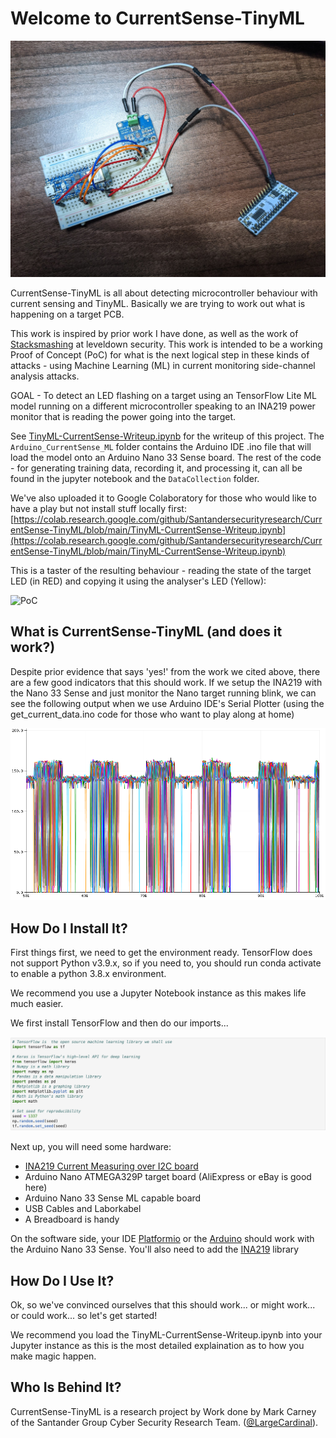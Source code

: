 # Welcome to CurrentSense-TinyML

![Intro](media/currentsense-ML-photo.jpeg)

CurrentSense-TinyML is all about detecting microcontroller behaviour with current sensing and TinyML. Basically we are trying to work out what is happening on a target PCB.

This work is inspired by prior work I have done, as well as the work of [Stacksmashing](https://twitter.com/stacksmashing) at leveldown security. This work is intended to be a working Proof of Concept (PoC) for what is the next logical step in these kinds of attacks - using Machine Learning (ML) in current monitoring side-channel analysis attacks.

GOAL - To detect an LED flashing on a target using an TensorFlow Lite ML model running on a different microcontroller speaking to an INA219 power monitor that is reading the power going into the target.

See [TinyML-CurrentSense-Writeup.ipynb](TinyML-CurrentSense-Writeup.ipynb) for the writeup of this project. The `Arduino_CurrentSense_ML` folder contains the Arduino IDE .ino file that will load the model onto an Arduino Nano 33 Sense board. The rest of the code - for generating training data, recording it, and processing it, can all be found in the jupyter notebook and the `DataCollection` folder.

We've also uploaded it to Google Colaboratory for those who would like to have a play but not install stuff locally first: [https://colab.research.google.com/github/Santandersecurityresearch/CurrentSense-TinyML/blob/main/TinyML-CurrentSense-Writeup.ipynb](https://colab.research.google.com/github/Santandersecurityresearch/CurrentSense-TinyML/blob/main/TinyML-CurrentSense-Writeup.ipynb)

This is a taster of the resulting behaviour - reading the state of the target LED (in RED) and copying it using the analyser's LED (Yellow):

![PoC](media/proof_of_concept.gif)

## What is CurrentSense-TinyML (and does it work?)

Despite prior evidence that says 'yes!' from the work we cited above, there are a few good indicators that this should work. If we setup the INA219 with the Nano 33 Sense and just monitor the Nano target running blink, we can see the following output when we use Arduino IDE's Serial Plotter (using the get_current_data.ino code for those who want to play along at home)

![initial motivation](media/currentsense-ML-init.png)

## How Do I Install It?

First things first, we need to get the environment ready. TensorFlow does not support Python v3.9.x, so if you need to, you should run conda activate to enable a python 3.8.x environment. 

We recommend you use a Jupyter Notebook instance as this makes life much easier. 

We first install TensorFlow and then do our imports...

![Tensorflow](media/tensorflow.png)

Next up, you will need some hardware:

* [INA219 Current Measuring over I2C board](https://www.adafruit.com/product/904) 
* Arduino Nano ATMEGA329P target board (AliExpress or eBay is good here)
* Arduino Nano 33 Sense ML capable board
* USB Cables and Laborkabel
* A Breadboard is handy

On the software side, your IDE [Platformio](https://platformio.org) or the [Arduino](https://www.arduino.cc/en/software) should work with the Arduino Nano 33 Sense. You'll also need to add the [INA219](https://github.com/adafruit/Adafruit_INA219) library

## How Do I Use It?

Ok, so we've convinced ourselves that this should work... or might work... or could work... so let's get started!

We recommend you load the TinyML-CurrentSense-Writeup.ipynb into your Jupyter instance as this is the most detailed explaination as to how you make magic happen. 

## Who Is Behind It?

CurrentSense-TinyML is a research project by Work done by Mark Carney of the Santander Group Cyber Security Research Team. ([@LargeCardinal](https://twitter.com/LargeCardinal)).


